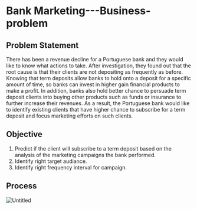 # Bank Marketing---Business-problem

## Problem Statement
There has been a revenue decline for a Portuguese bank and they would like to know what actions to take. After investigation, they found out that the root cause is that their clients are not depositing as frequently as before. Knowing that term deposits allow banks to hold onto a deposit for a specific amount of time, so banks can invest in higher gain financial products to make a profit. In addition, banks also hold better chance to persuade term deposit clients into buying other products such as funds or insurance to further increase their revenues. As a result, the Portuguese bank would like to identify existing clients that have higher chance to subscribe for a term deposit and focus marketing efforts on such clients.

## Objective
1. Predict if the client will subscribe to a term deposit based on the analysis of the marketing campaigns the bank performed.
2. Identify right target audiance.
3. Identify right frequency interval for campaign.

## Process
![Untitled](https://user-images.githubusercontent.com/67741034/94954796-3d857b00-0507-11eb-89f8-34585d25d3f6.png)
